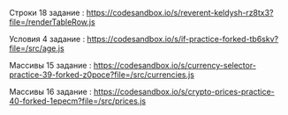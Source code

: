 Строки 18 задание : https://codesandbox.io/s/reverent-keldysh-rz8tx3?file=/renderTableRow.js

Условия 4 задание : https://codesandbox.io/s/if-practice-forked-tb6skv?file=/src/age.js

Массивы 15 задание : https://codesandbox.io/s/currency-selector-practice-39-forked-z0poce?file=/src/currencies.js

Массивы 16 задание : https://codesandbox.io/s/crypto-prices-practice-40-forked-1epecm?file=/src/prices.js

